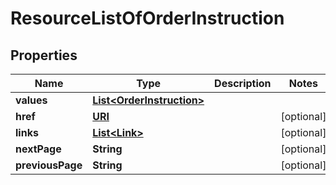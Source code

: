 

# ResourceListOfOrderInstruction

## Properties

Name | Type | Description | Notes
------------ | ------------- | ------------- | -------------
**values** | [**List&lt;OrderInstruction&gt;**](OrderInstruction.md) |  | 
**href** | [**URI**](URI.md) |  |  [optional]
**links** | [**List&lt;Link&gt;**](Link.md) |  |  [optional]
**nextPage** | **String** |  |  [optional]
**previousPage** | **String** |  |  [optional]



